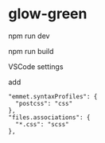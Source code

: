 # glow-green


npm run dev

npm run build


VSCode settings

add 

    "emmet.syntaxProfiles": {
      "postcss": "css"
    },
    "files.associations": {
      "*.css": "scss"
    },
